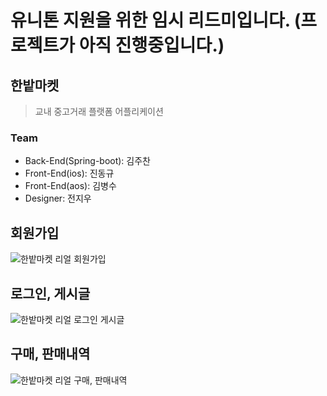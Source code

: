 # 유니톤 지원을 위한 임시 리드미입니다. (프로젝트가 아직 진행중입니다.)
## 한밭마켓

> 교내 중고거래 플랫폼 어플리케이션

### Team
- Back-End(Spring-boot): 김주찬
- Front-End(ios): 진동규
- Front-End(aos): 김병수
- Designer: 전지우

## 회원가입

![한밭마켓 리얼 회원가입](https://github.com/Hanbat-Market/HB_MARKET-SERVER/assets/101490157/1f836cff-48e4-4c55-aa8d-2d30dc712e32)

## 로그인, 게시글

![한밭마켓 리얼 로그인 게시글](https://github.com/Hanbat-Market/HB_MARKET-SERVER/assets/101490157/127eb0e3-6234-49d5-9ce5-c320b75eb7c5)

## 구매, 판매내역 

![한밭마켓 리얼 구매, 판매내역](https://github.com/Hanbat-Market/HB_MARKET-SERVER/assets/101490157/07e312e7-56dd-4a0d-8e09-80a795812eb1)
